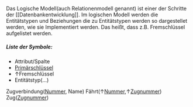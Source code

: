 Das Logische Modell(auch Relationenmodell genannt) ist einer der Schritte der [[Datenbankentwicklung]]. Im logischen Modell werden die Entitätstypen und Beziehungen die zu Entitätstypen werden so dargestellet werden, wie sie Implementiert werden. Das heißt, dass z.B. Fremschlüssel aufgelistet werden.

##### Liste der Symbole:
<ul>
<li>Attribut/Spalte</li>
<li><ins>Primärschlüssel</ins></li>
<li>↑Fremschlüssel</li>
<li>Entitätstyp(...)</li>
</ul>

Zugverbindung(<ins>Nummer</ins>, Name)
Fährt(↑<ins>Nummer</ins>,↑<ins>Zugnummer</ins>)
Zug(<ins>Zugnummer</ins>)